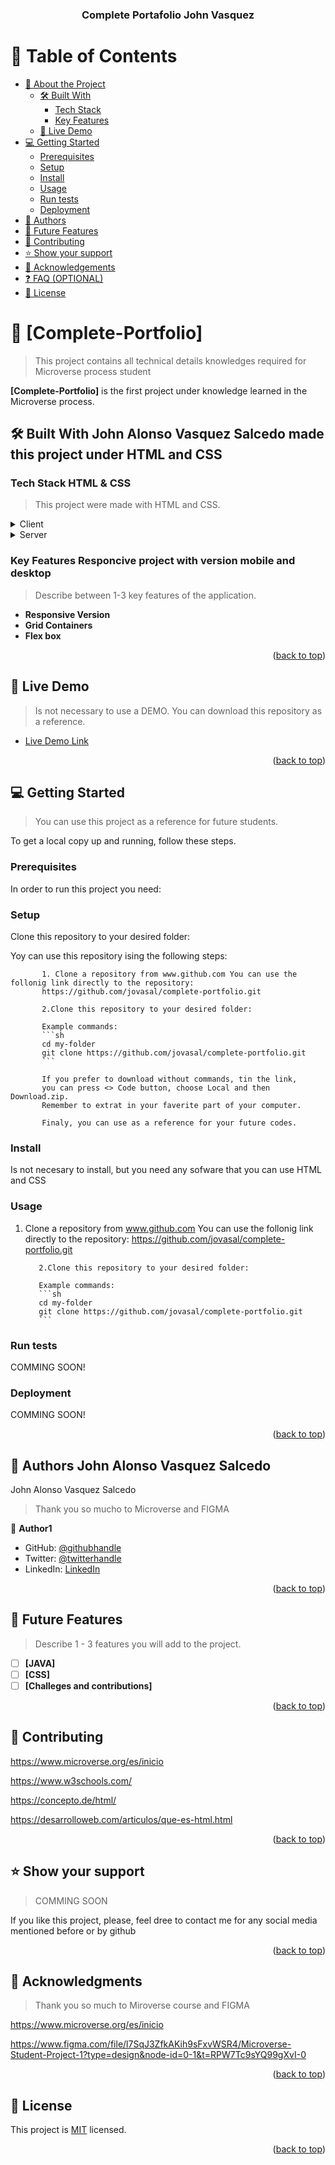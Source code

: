 <a name="readme-top"></a>


<div align="center">
  
  <h3><b>Complete Portafolio John Vasquez</b></h3>

</div>

# 📗 Table of Contents

- [📖 About the Project](#about-project)
  - [🛠 Built With](#built-with)
    - [Tech Stack](#tech-stack)
    - [Key Features](#key-features)
  - [🚀 Live Demo](#live-demo)
- [💻 Getting Started](#getting-started)
  - [Prerequisites](#prerequisites)
  - [Setup](#setup)
  - [Install](#install)
  - [Usage](#usage)
  - [Run tests](#run-tests)
  - [Deployment](#deployment)
- [👥 Authors](#authors)
- [🔭 Future Features](#future-features)
- [🤝 Contributing](#contributing)
- [⭐️ Show your support](#support)
- [🙏 Acknowledgements](#acknowledgements)
- [❓ FAQ (OPTIONAL)](#faq)
- [📝 License](#license)

<!-- PROJECT DESCRIPTION -->

# 📖 [Complete-Portfolio] <a name="about-project"></a>

> This project contains all technical details knowledges required for Microverse process student

**[Complete-Portfolio]** is the first project under knowledge learned in the Microverse process.

## 🛠 Built With <a name="built-with">John Alonso Vasquez Salcedo made this project under HTML and CSS</a>

### Tech Stack <a name="tech-stack">HTML & CSS</a>

> This project were made with HTML and CSS.

<details>
  <summary>Client</summary>
  <ul>
    <li><a href="https://html.com/">html</a></li>
  </ul>
</details>

<details>
  <summary>Server</summary>
  <ul>
    <li><a href="https://desarrolloweb.com/home/css">css</a></li>
  </ul>
</details>

### Key Features <a name="key-features">Responcive project with version mobile and desktop</a>

> Describe between 1-3 key features of the application.

- **Responsive Version**
- **Grid Containers**
- **Flex box**

<p align="right">(<a href="#readme-top">back to top</a>)</p>

## 🚀 Live Demo <a name="live-demo"></a>

> Is not necessary to use a DEMO. You can download this repository as a reference.

- [Live Demo Link](https://github.com/jovasal/complete-portfolio.git)

<p align="right">(<a href="#readme-top">back to top</a>)</p>

## 💻 Getting Started <a name="getting-started"></a>

> You can use this project as a reference for future students.

To get a local copy up and running, follow these steps.

### Prerequisites

In order to run this project you need:

<!--
Example command:

```sh
 gem install rails
```
 -->

### Setup

Clone this repository to your desired folder:

Yoy can use this repository ising the following steps:
           
           1. Clone a repository from www.github.com You can use the follonig link directly to the repository:
           https://github.com/jovasal/complete-portfolio.git
           
           2.Clone this repository to your desired folder:
           
           Example commands:
           ```sh
           cd my-folder
           git clone https://github.com/jovasal/complete-portfolio.git
           ```
           
           If you prefer to download without commands, tin the link, 
           you can press <> Code button, choose Local and then Download.zip. 
           Remember to extrat in your faverite part of your computer.
           
           Finaly, you can use as a reference for your future codes.

### Install

Is not necesary to install, but you need any sofware that you can use HTML and CSS

### Usage

 1. Clone a repository from www.github.com You can use the follonig link directly to the repository:
           https://github.com/jovasal/complete-portfolio.git
           
           2.Clone this repository to your desired folder:
           
           Example commands:
           ```sh
           cd my-folder
           git clone https://github.com/jovasal/complete-portfolio.git
           ```

### Run tests

COMMING SOON!

### Deployment


COMMING SOON!

<p align="right">(<a href="#readme-top">back to top</a>)</p>

## 👥 Authors <a name="authors">John Alonso Vasquez Salcedo</a>

John Alonso Vasquez Salcedo

> Thank you so mucho to Microverse and FIGMA

👤 **Author1**

- GitHub: [@githubhandle](https://github.com/jovasal/)
- Twitter: [@twitterhandle](https://twitter.com/jovasal)
- LinkedIn: [LinkedIn](https://www.linkedin.com/in/john-alonso-vasquez-salcedo-95749632/)

<p align="right">(<a href="#readme-top">back to top</a>)</p>

## 🔭 Future Features <a name="future-features"></a>

> Describe 1 - 3 features you will add to the project.

- [ ] **[JAVA]**
- [ ] **[CSS]**
- [ ] **[Challeges and contributions]**

<p align="right">(<a href="#readme-top">back to top</a>)</p>

## 🤝 Contributing <a name="contributing"></a>

https://www.microverse.org/es/inicio

https://www.w3schools.com/

https://concepto.de/html/

https://desarrolloweb.com/articulos/que-es-html.html

<p align="right">(<a href="#readme-top">back to top</a>)</p>

## ⭐️ Show your support <a name="support"></a>

> COMMING SOON

If you like this project, please, feel dree to contact me for any social media mentioned before or by github

<p align="right">(<a href="#readme-top">back to top</a>)</p>

## 🙏 Acknowledgments <a name="acknowledgements"></a>

> Thank you so much to Miroverse course and FIGMA

https://www.microverse.org/es/inicio

https://www.figma.com/file/l7SqJ3ZfkAKih9sFxvWSR4/Microverse-Student-Project-1?type=design&node-id=0-1&t=RPW7Tc9sYQ99gXvI-0

<p align="right">(<a href="#readme-top">back to top</a>)</p>

## 📝 License <a name="license"></a>

This project is [MIT](./MIT.md) licensed.

<p align="right">(<a href="#readme-top">back to top</a>)</p>

